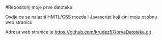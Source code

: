 #Repositorij moje prve datoteke

Ovdje ce se nalaziti HMTL/CSS mozda i Javascript koji cini moju osobnu web stranicu 

Adresa web stranice je https://github.com/krudez57/prvaDatoteka.git